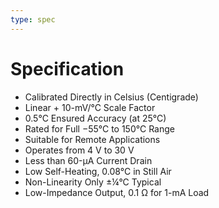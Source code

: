 ```yaml
---
type: spec
---
```


# Specification

- Calibrated Directly in Celsius (Centigrade)
- Linear + 10-mV/°C Scale Factor
- 0.5°C Ensured Accuracy (at 25°C)
- Rated for Full −55°C to 150°C Range
- Suitable for Remote Applications
- Operates from 4 V to 30 V
- Less than 60-µA Current Drain
- Low Self-Heating, 0.08°C in Still Air
- Non-Linearity Only ±¼°C Typical
- Low-Impedance Output, 0.1 Ω for 1-mA Load
